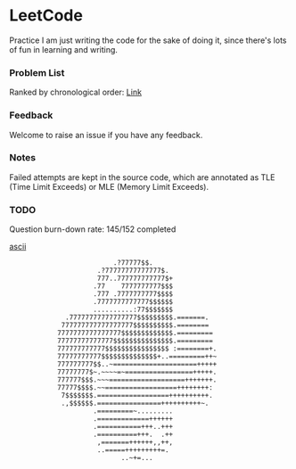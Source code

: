 # LeetCode
Practice
I am just writing the code for the sake of doing it, since there's lots of fun in learning and writing.

### Problem List
Ranked by chronological order: [Link](http://deepreader.io/LeetCode/problem_list.html)

### Feedback
Welcome to raise an issue if you have any feedback.

### Notes
Failed attempts are kept in the source code, which are annotated as TLE (Time Limit Exceeds) or MLE (Memory Limit Exceeds).

### TODO
Question burn-down rate: 145/152 completed

[ascii](https://gist.github.com/xero/3555086)
```
                          .?77777$$.
                      .?77777777777777$.
                      777..777777777777$+
                     .77    7777777777$$$
                     .777 .7777777777$$$$
                     .7777777777777$$$$$$
                     ..........:77$$$$$$$
              .77777777777777777$$$$$$$$$.=======.
             777777777777777777$$$$$$$$$$.========
            7777777777777777$$$$$$$$$$$$$.=========
            77777777777777$$$$$$$$$$$$$$$.=========
            777777777777$$$$$$$$$$$$$$$$ :========+.
            77777777777$$$$$$$$$$$$$$+..=========++~
            777777777$$..~=====================+++++
            77777777$~.~~~~=~=================+++++.
            777777$$$.~~~===================+++++++.
            77777$$$$.~~==================++++++++:
             7$$$$$$$.==================++++++++++.
             .,$$$$$$.================++++++++++~.
                     .=========~.........
                     .=============++++++
                     .===========+++..+++
                     .==========+++.  .++
                      ,=======++++++,,++,
                      ..=====+++++++++=.
                            ..~+=...
```